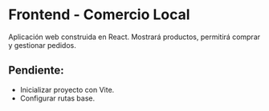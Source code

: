 # Frontend - Comercio Local

Aplicación web construida en React. Mostrará productos, permitirá comprar y gestionar pedidos.

## Pendiente:

- Inicializar proyecto con Vite.
- Configurar rutas base.
